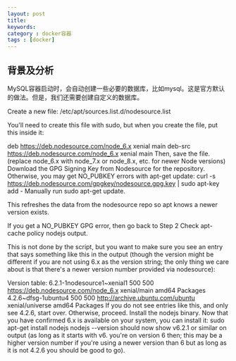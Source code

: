 ```yaml
---  
layout: post  
title: 
keywords:   
category : docker容器  
tags : [docker]  
---  
```

## 背景及分析
MySQL容器启动时，会自动创建一些必要的数据库，比如mysql。这是官方默认的做法。但是，我们还需要创建自定义的数据库。
<!-- more -->

Create a new file: /etc/apt/sources.list.d/nodesource.list

You'll need to create this file with sudo, but when you create the file, put this inside it:

deb https://deb.nodesource.com/node_6.x xenial main
deb-src https://deb.nodesource.com/node_6.x xenial main
Then, save the file. (replace node_6.x with node_7.x or node_8.x, etc. for newer Node versions)
Download the GPG Signing Key from Nodesource for the repository. Otherwise, you may get NO_PUBKEY errors with apt-get update:
curl -s https://deb.nodesource.com/gpgkey/nodesource.gpg.key | sudo apt-key add -
Manually run sudo apt-get update.

This refreshes the data from the nodesource repo so apt knows a newer version exists.

If you get a NO_PUBKEY GPG error, then go back to Step 2
Check apt-cache policy nodejs output.

This is not done by the script, but you want to make sure you see an entry that says something like this in the output (though the version might be different if you are not using 6.x as the version string; the only thing we care about is that there's a newer version number provided via nodesource):

Version table:
    6.2.1-1nodesource1~xenial1 500
       500 https://deb.nodesource.com/node_6.x xenial/main amd64 Packages
    4.2.6~dfsg-1ubuntu4 500
       500 http://archive.ubuntu.com/ubuntu xenial/universe amd64 Packages
If you do not see entries like this, and only see 4.2.6, start over. Otherwise, proceed.
Install the nodejs binary. Now that you have confirmed 6.x is available on your system, you can install it: sudo apt-get install nodejs
nodejs --version should now show v6.2.1 or similar on output (as long as it starts with v6. you're on version 6 then; this may be a higher version number if you're using a newer version than 6 but as long as it is not 4.2.6 you should be good to go).